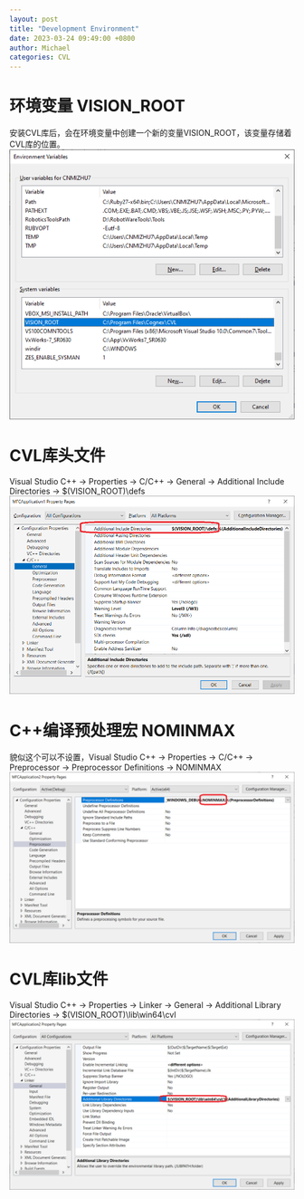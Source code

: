 ```yaml
---
layout: post
title: "Development Environment"
date: 2023-03-24 09:49:00 +0800
author: Michael
categories: CVL
---
```


# 环境变量 VISION_ROOT
安装CVL库后，会在环境变量中创建一个新的变量VISION_ROOT，该变量存储着CVL库的位置。  
![日志文件夹](/assets/CVL/vision_root.png)  

# CVL库头文件
Visual Studio C++ -> Properties -> C/C++ -> General -> Additional Include Directories -> $(VISION_ROOT)\defs  
![日志文件夹](/assets/CVL/AdditionalIncludeDirectories.png)  

# C++编译预处理宏 NOMINMAX
貌似这个可以不设置，Visual Studio C++ -> Properties -> C/C++ -> Preprocessor -> Preprocessor Definitions -> NOMINMAX  
![日志文件夹](/assets/CVL/PreprocessorDefinitions.png)  

# CVL库lib文件
Visual Studio C++ -> Properties -> Linker -> General -> Additional Library Directories -> $(VISION_ROOT)\lib\win64\cvl  
![日志文件夹](/assets/CVL/AdditionalLibraryDirectories.png)  
